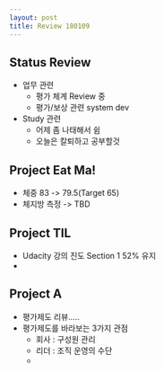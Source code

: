 ```yaml
---
layout: post
title: Review 180109
---
```


## Status Review
- 업무 관련
    - 평가 체계 Review 중
    - 평가/보상 관련 system dev
- Study 관련
    - 어제 좀 나태해서 쉼
    - 오늘은 칼퇴하고 공부할것

## Project Eat Ma!
- 체중 83 -> 79.5(Target 65)
- 체지방 측정 -> TBD

## Project TIL
- Udacity 강의 진도 Section 1 52% 유지
- 

## Project A
- 평가제도 리뷰.....
- 평가제도를 바라보는 3가지 관점
    - 회사 : 구성원 관리
    - 리더 : 조직 운영의 수단
    - 